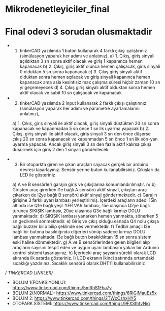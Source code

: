 # Mikrodenetleyiciler_final

# Final odevi 3 sorudan olusmaktadir

* 1.	tinkerCAD yazılımda 1 buton kullanarak 4 farklı çıkışı çalıştırınız (simülasyon yaparak her adımı ve  anlatınız), 
  a)	1. Çıkış, giriş sinyali açıldıktan 3 sn sonra aktif olacak ve giriş 1 kapanınca hemen kapanacak
  b)	2. Çıkış, giriş aktif olunca hemen çalışacak, giriş sinyali 0 olduktan 5 sn sonra kapanacak
  c)	3. Çıkış giriş sinyali aktif olduktan sonra hemen açılacak ve giriş sinyali kapanınca hemen kapanacak ama asla kesintisiz max çalışma süresi hiçbir zaman 10 sn yi      geçemeyecek
  d)	4. Çıkış giriş sinyali aktif olduktan sonra hemen aktif olacak ve sabit 10 sn çalışacak ve kapanacak

* 2.	tinkerCAD yazılımda 2 input kullanarak 2 farklı çıkışı çalıştırınız (simülasyon yaparak her adımı ve parametre ayarlamalarını anlatınız), 

  a)	1. Çıkış, giriş sinyali ile aktif olacak, giriş sinyali düştükten 20 sn sonra kapanacak ve kapanmadan 5 sn önce 1 sn lik uyarma yapacak
  b)	2. Çıkış, giriş sinyali ile aktif olacak, giriş sinyali 3 sn den önce düşerse çıkış 20 sn sonra kapanacak ve kapanmadan 5 sn önce 1 sn lik sön-yan uyarma yapacak. Ancak  giriş sinyali 3 sn den fazla aktif kalırsa çıkışı düşürmek için giriş 2 den 1 sinyali gönderilecek

* 3.	Bir otoparkta giren ve çıkan araçları sayacak gerçek bir arduino devresi tasarlayınız. Sensör yerine buton kullanabilirsiniz. Çıkışları da LED ile gösteriniz

  a)	A ve B sensörleri garajın giriş ve çıkışlarına konumlandırılmıştır. n/
  b)	Girişten araç girerken I1e bağlı A sensörü aktif sinyal, çıkıştan araç çıkarken de I2ye bağlı B sensörü aktif sinyal göndermektedir. 
  c)	Garajın girişine 3 farklı uyarı lambası yerleştirilmiş. İçerdeki araçların adedi 15in altında ise Q1e bağlı yeşil YER VAR lambası, 15e ulaşınca Q2ye bağlı turuncu SIKIŞIK  lambası, 20ye ulaşınca Q3e bağlı kırmızı DOLU yanmaktadır. 
  d)	SIKIŞIK lambası yanarken hemen yanmakta, sönerken 5 sn gecikmeli sönmektedir.
  e)	 Giriş ve çıkış olduğu esnada Q4 nolu çıkışa bağlı buzzer biiip biiip şeklinde ses vermektedir. 
  f)	Tedbir amaçlı I3e bağlı bir butona basıldığında diğerleri sönüp sadece kırmızı DOLU lambası yanmaktadır. I3e bağlı buton bırakıldıktan 15 sn sonra sistem eski haline dönmektedir.
  g)	A ve B sensörlerinden gelen bilgileri alıp araçların sayısını tespit eden ve uygun uyarı lambasını yakan bir Arduino kontrol sistemi tasarlayınız.
  h)	İçerideki araç sayısını sürekli olarak LCD ekranda ilk satırda gösteriniz. 
  i)	LCD ekranın İkinci satırında ortamdaki sıcaklığı yazdırınız. Sıcaklık sensörü olarak DHT11 kullanabilirsiniz


*/ TINKERCAD LINKLER/*

* BOLUM 1(FONKSİYONLU): https://www.tinkercad.com/things/5mRhS1Fha7y
* BOLUM 2(NORMAL): https://www.tinkercad.com/things/6RIGIMauEz5x
* BOLUM 2: https://www.tinkercad.com/things/2TWxCshxHY5
* OTOPARK SİSTEMİ: https://www.tinkercad.com/things/9FXSthtvNiq
